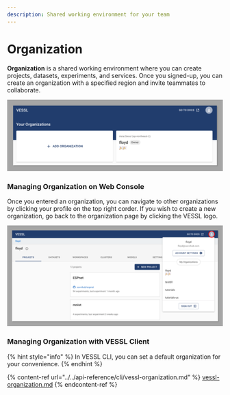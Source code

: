 ```yaml
---
description: Shared working environment for your team
---
```


# Organization

**Organization** is a shared working environment where you can create projects, datasets, experiments, and services. Once you signed-up, you can create an organization with a specified region and invite teammates to collaborate.&#x20;

![](<../../.gitbook/assets/image (101).png>)

### Managing Organization on Web Console

Once you entered an organization, you can navigate to other organizations by clicking your profile on the top right corder. If you wish to create a new organization, go back to the organization page by clicking the VESSL logo.

![](<../../.gitbook/assets/image (109).png>)

### Managing Organization with VESSL Client

{% hint style="info" %}
In VESSL CLI, you can set a default organization for your convenience.
{% endhint %}

{% content-ref url="../../api-reference/cli/vessl-organization.md" %}
[vessl-organization.md](../../api-reference/cli/vessl-organization.md)
{% endcontent-ref %}
